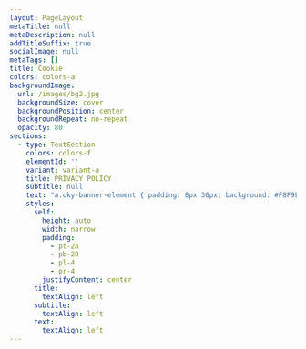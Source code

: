 ```yaml
---
layout: PageLayout
metaTitle: null
metaDescription: null
addTitleSuffix: true
socialImage: null
metaTags: []
title: Cookie
colors: colors-a
backgroundImage:
  url: /images/bg2.jpg
  backgroundSize: cover
  backgroundPosition: center
  backgroundRepeat: no-repeat
  opacity: 80
sections:
  - type: TextSection
    colors: colors-f
    elementId: ''
    variant: variant-a
    title: PRIVACY POLICY
    subtitle: null
    text: "a.cky-banner-element { padding: 8px 30px; background: #F8F9FA; color: #858A8F; border: 1px solid #DEE2E6; box-sizing: border-box; border-radius: 2px; cursor: pointer; } Cookie Policy\n\nEffective Date: 03-May-2022\nLast Updated: 03-May-2022\n\_ What are cookies? This Cookie Policy explains what cookies are and how we use them, the types of cookies we use i.e, the information we collect using cookies and how that information is used, and how to manage the cookie settings.\nCookies are small text files that are used to store small pieces of information. They are stored on your device when the website is loaded on your browser. These cookies help us make the website function properly, make it more secure, provide better user experience, and understand how the website performs and to analyze what works and where it needs improvement.\n\_ How do we use cookies? As most of the online services, our website uses first-party and third-party cookies for several purposes. First-party cookies are mostly necessary for the website to function the right way, and they do not collect any of your personally identifiable data.\nThe third-party cookies used on our website are mainly for understanding how the website performs, how you interact with our website, keeping our services secure, providing advertisements that are relevant to you, and all in all providing you with a better and improved user experience and help speed up your future interactions with our website.\n\_ Quali cookie utilizzo? \_ Manage cookie preferences Cookie Settings You can change your cookie preferences any time by clicking the above button. This will let you revisit the cookie consent banner and change your preferences or withdraw your consent right away.\nIn addition to this, different browsers provide different methods to block and delete cookies used by websites. You can change the settings of your browser to block/delete the cookies. Listed below are the links to the support documents on how to manage and delete cookies from the major web browsers.\nChrome: https://support.google.com/accounts/answer/32050\nSafari: https://support.apple.com/en-in/guide/safari/sfri11471/mac\nFirefox: https://support.mozilla.org/en-US/kb/clear-cookies-and-site-data-firefox?redirectslug=delete-cookies-remove-info-websites-stored\\&redirectlocale=en-US\nInternet Explorer: https://support.microsoft.com/en-us/topic/how-to-delete-cookie-files-in-internet-explorer-bca9446f-d873-78de-77ba-d42645fa52fc\nIf you are using any other web browser, please visit your browser’s official support documents.\n\_ Cookie Policy Generated By CookieYes - Cookie Policy Generator.\n"
    styles:
      self:
        height: auto
        width: narrow
        padding:
          - pt-28
          - pb-28
          - pl-4
          - pr-4
        justifyContent: center
      title:
        textAlign: left
      subtitle:
        textAlign: left
      text:
        textAlign: left
---
```


